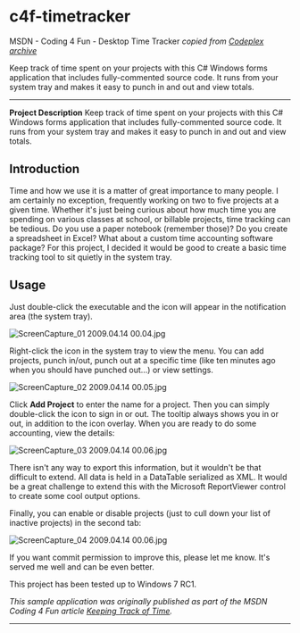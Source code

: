 # c4f-timetracker
MSDN - Coding 4 Fun - Desktop Time Tracker
_copied from [Codeplex archive](https://archive.codeplex.com/?p=timetracker)_


Keep track of time spent on your projects with this C\# Windows forms application that includes fully-commented source code. It runs from your system tray and makes it easy to punch in and out and view totals.


* * * * *

**Project Description**
Keep track of time spent on your projects with this C\# Windows forms application that includes fully-commented source code. It runs from your system tray and makes it easy to punch in and out and view totals.

Introduction
------------

Time and how we use it is a matter of great importance to many people. I am certainly no exception, frequently working on two to five projects at a given time. Whether it's just being curious about how much time you are spending on various classes at school, or billable projects, time tracking can be tedious. Do you use a paper notebook (remember those)? Do you create a spreadsheet in Excel? What about a custom time accounting software package? For this project, I decided it would be good to create a basic time tracking tool to sit quietly in the system tray.

Usage
-----

Just double-click the executable and the icon will appear in the notification area (the system tray).

![ScreenCapture\_01 2009.04.14
00.04.jpg](docs/images/f0d4ca1a-4a4c-4a8c-b0f8-357f614aac01 "ScreenCapture_01 2009.04.14 00.04.jpg")

Right-click the icon in the system tray to view the menu. You can add projects, punch in/out, punch out at a specific time (like ten minutes ago when you should have punched out...) or view settings.

![ScreenCapture\_02 2009.04.14
00.05.jpg](docs/images/7e9c86f7-9ff0-4a09-a5f4-aa1da1840a88 "ScreenCapture_02 2009.04.14 00.05.jpg")

Click **Add Project** to enter the name for a project. Then you can simply double-click the icon to sign in or out. The tooltip always shows you in or out, in addition to the icon overlay. When you are ready to do some accounting, view the details:

![ScreenCapture\_03 2009.04.14
00.06.jpg](docs/images/30c09e04-87a9-4f28-a10b-a716e04adc8f "ScreenCapture_03 2009.04.14 00.06.jpg")

There isn't any way to export this information, but it wouldn't be that difficult to extend. All data is held in a DataTable serialized as XML. It would be a great challenge to extend this with the Microsoft ReportViewer control to create some cool output options.

Finally, you can enable or disable projects (just to cull down your list of inactive projects) in the second tab:

![ScreenCapture\_04 2009.04.14
00.06.jpg](docs/images/844e0075-64b6-4c1a-9354-5eff282224b0 "ScreenCapture_04 2009.04.14 00.06.jpg")

If you want commit permission to improve this, please let me know. It's served me well and can be even better.

This project has been tested up to Windows 7 RC1.

*This sample application was originally published as part of the MSDN Coding 4 Fun article [Keeping Track of Time](https://web.archive.org/web/20140919131056/http://channel9.msdn.com/coding4fun/articles/Keeping-Track-of-Time).*

* * * * *
